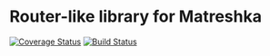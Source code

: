 Router-like library for Matreshka
============

[![Coverage Status](https://coveralls.io/repos/github/finom/matreshka_router/badge.svg?branch=master)](https://coveralls.io/github/finom/matreshka_router?branch=master) [![Build Status](https://travis-ci.org/finom/matreshka_router.svg?branch=master)](https://travis-ci.org/finom/matreshka_router)
